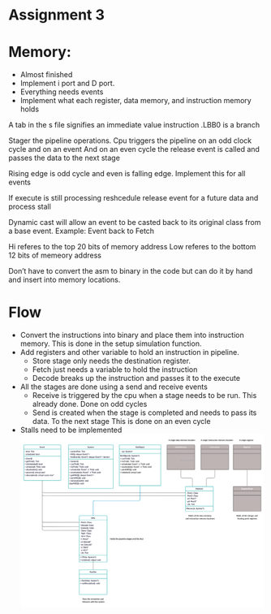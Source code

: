# Assignment 3

# Memory:
- Almost finished
- Implement i port and D port.
- Everything needs events
- Implement what each register, data memory, and instruction memory holds

A tab in the s file signifies an immediate value instruction
.LBB0 is a branch

Stager the pipeline operations.
Cpu triggers the pipeline on an odd clock cycle and on an event
And on an even cycle the release event is called and passes the data to the next stage

Rising edge is odd cycle and even is falling edge. Implement this for all events

If execute is still processing reshcedule release event for a future data and process stall

Dynamic cast will allow an event to be casted back to its original class from a base event. Example: Event back to Fetch

Hi  referes to the top 20 bits of memory address
Low referes to the bottom 12 bits of memeory address

Don’t have to convert the asm to binary in the code but can do it by hand and insert into memory locations.

# Flow
- Convert the instructions into binary and place them into instruction memory. This is done in the setup simulation function.
- Add registers and other variable to hold an instruction in pipeline.
    - Store stage only needs the destination register.
    - Fetch just needs a variable to hold the instruction
    - Decode breaks up the instruction and passes it to the execute
- All the stages are done using a send and receive events
    - Receive is triggered by the cpu when a stage needs to be run. This already done. Done on odd cycles
    - Send is created when the stage is completed and needs to pass its data. To the next stage This is done on an even cycle
- Stalls need to be implemented
![](uml.jpg)
